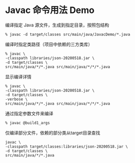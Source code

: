 # Javac 命令用法 Demo

编译指定 Java 源文件，生成到指定目录，按照包结构

```
% javac -d target/classes src/main/java/JavacDemo/*.java
```

编译时指定类路径（项目中依赖的三方类库）

```
% javac \
-classpath libraries/json-20200518.jar \
-d target/classes \
src/main/java/*/*.java src/main/java/*/*/*.java
```

显示编译详情

```
% javac \
-classpath libraries/json-20200518.jar \
-d target/classes \
-verbose \
src/main/java/*/*.java src/main/java/*/*/*.java
```

通过指定参数文件来编译

```
% javac @build1_args
```

仅编译部分文件，依赖的部分类从target目录查找

```
javac \
-classpath target/classes:libraries/json-20200518.jar \
-d target/classes \
src/main/java/*/*.java
```
